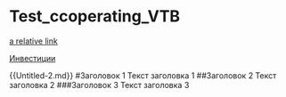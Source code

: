 # Test_ccoperating_VTB

[a relative link](Untitled-2.md)

  [Инвестиции](Investment.md)



{{Untitled-2.md}}
#Заголовок 1
Текст заголовка 1
##Заголовок 2
Текст заголовка 2
###Заголовок 3
Текст заголовка 3